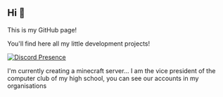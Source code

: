 ## Hi 👋

This is my GitHub page!

You'll find here all my little development projects!

[![Discord Presence](https://lanyard.cnrad.dev/api/619225246033117186)](https://discord.com/users/619225246033117186)

I'm currently creating a minecraft server... I am the vice president of the computer club of my high school, you can see our accounts in my organisations 
